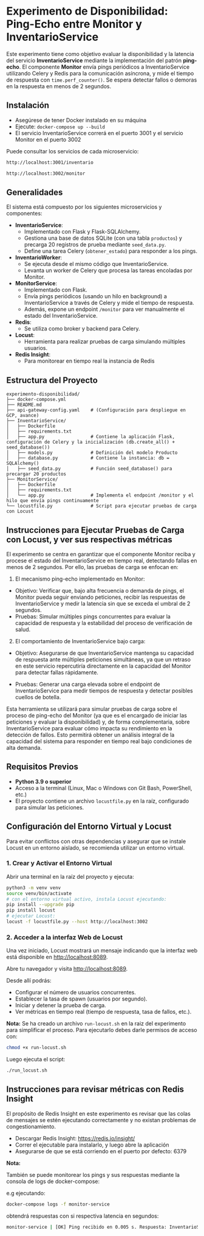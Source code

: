 # Experimento de Disponibilidad: Ping-Echo entre Monitor y InventarioService

Este experimento tiene como objetivo evaluar la disponibilidad y la latencia del servicio **InventarioService** mediante la implementación del patrón **ping-echo**. El componente **Monitor** envía pings periódicos a InventarioService utilizando Celery y Redis para la comunicación asíncrona, y mide el tiempo de respuesta con `time.perf_counter()`. Se espera detectar fallos o demoras en la respuesta en menos de 2 segundos.

## Instalación

- Asegúrese de tener Docker instalado en su máquina
- Ejecute: ```docker-compose up --build```
- El servicio InventarioService correrá en el puerto 3001 y el servicio Monitor en el puerto 3002

Puede consultar los servicios de cada microservicio:

```Bash
http://localhost:3001/inventario
```

```Bash
http://localhost:3002/monitor
```

## Generalidades

El sistema está compuesto por los siguientes microservicios y componentes:

- **InventarioService**:
  - Implementado con Flask y Flask-SQLAlchemy.
  - Gestiona una base de datos SQLite (con una tabla `productos`) y precarga 20 registros de prueba mediante `seed_data.py`.
  - Define una tarea Celery (`obtener_estado`) para responder a los pings.
- **InventarioWorker**:
  - Se ejecuta desde el mismo código que InventarioService.
  - Levanta un worker de Celery que procesa las tareas encoladas por Monitor.
- **MonitorService**:
  - Implementado con Flask.
  - Envía pings periódicos (usando un hilo en background) a InventarioService a través de Celery y mide el tiempo de respuesta.
  - Además, expone un endpoint `/monitor` para ver manualmente el estado del InventarioService.
- **Redis**:
  - Se utiliza como broker y backend para Celery.
- **Locust**:
  - Herramienta para realizar pruebas de carga simulando múltiples usuarios.
- **Redis Insight**:
  - Para monitorear en tiempo real la instancia de Redis

## Estructura del Proyecto

```plaintext
experimento-disponibilidad/
├── docker-compose.yml
├── README.md
├── api-gateway-config.yaml    # (Configuración para despliegue en GCP, avance)
├── InventarioService/
│   ├── Dockerfile
│   ├── requirements.txt
│   ├── app.py                 # Contiene la aplicación Flask, configuración de Celery y la inicialización (db.create_all() + seed_database())
│   ├── models.py              # Definición del modelo Producto
│   ├── database.py            # Contiene la instancia: db = SQLAlchemy()
│   ├── seed_data.py           # Función seed_database() para precargar 20 productos
├── MonitorService/
│   ├── Dockerfile
│   ├── requirements.txt
│   └── app.py                 # Implementa el endpoint /monitor y el hilo que envía pings continuamente
└── locustfile.py              # Script para ejecutar pruebas de carga con Locust
```

## Instrucciones para Ejecutar Pruebas de Carga con Locust, y ver sus respectivas métricas

El experimento se centra en garantizar que el componente Monitor reciba y procese el estado del InventarioService en tiempo real, detectando fallas en menos de 2 segundos. Por ello, las pruebas de carga se enfocan en:

1. El mecanismo ping-echo implementado en Monitor:

- Objetivo: Verificar que, bajo alta frecuencia o demanda de pings, el Monitor pueda seguir enviando peticiones, recibir las respuestas de InventarioService y medir la latencia sin que se exceda el umbral de 2 segundos.
- Pruebas: Simular múltiples pings concurrentes para evaluar la capacidad de respuesta y la estabilidad del proceso de verificación de salud.

2. El comportamiento de InventarioService bajo carga:

- Objetivo: Asegurarse de que InventarioService mantenga su capacidad de respuesta ante múltiples peticiones simultáneas, ya que un retraso en este servicio repercutiría directamente en la capacidad del Monitor para detectar fallas rápidamente.

- Pruebas: Generar una carga elevada sobre el endpoint de InventarioService para medir tiempos de respuesta y detectar posibles cuellos de botella.

Esta herramienta se utilizará para simular pruebas de carga sobre el proceso de ping-echo del Monitor (ya que es el encargado de iniciar las peticiones y evaluar la disponibilidad) y, de forma complementaria, sobre InventarioService para evaluar cómo impacta su rendimiento en la detección de fallos. Esto permitirá obtener un análisis integral de la capacidad del sistema para responder en tiempo real bajo condiciones de alta demanda.

## Requisitos Previos

- **Python 3.9 o superior**
- Acceso a la terminal (Linux, Mac o Windows con Git Bash, PowerShell, etc.)
- El proyecto contiene un archivo `locustfile.py` en la raíz, configurado para simular las peticiones.

## Configuración del Entorno Virtual y Locust

Para evitar conflictos con otras dependencias y asegurar que se instale Locust en un entorno aislado, se recomienda utilizar un entorno virtual.

### 1. Crear y Activar el Entorno Virtual

Abrir una terminal en la raíz del proyecto y ejecuta:

```bash
python3 -m venv venv
source venv/bin/activate
# con el entorno virtual activo, instala Locust ejecutando:
pip install --upgrade pip
pip install locust
# ejecutar Locust:
locust -f locustfile.py --host http://localhost:3002
```

### 2. Acceder a la interfaz Web de Locust

Una vez iniciado, Locust mostrará un mensaje indicando que la interfaz web está disponible en <http://localhost:8089>.

Abre tu navegador y visita <http://localhost:8089>.

Desde allí podrás:

- Configurar el número de usuarios concurrentes.
- Establecer la tasa de spawn (usuarios por segundo).
- Iniciar y detener la prueba de carga.
- Ver métricas en tiempo real (tiempo de respuesta, tasa de fallos, etc.).

**Nota:** Se ha creado un archivo `run-locust.sh` en la raiz del experimento para simplificar el proceso.
Para ejecutarlo debes darle permisos de acceso con:

```bash
chmod +x run-locust.sh
```

Luego ejecuta el script:

```bash
./run_locust.sh
```

## Instrucciones para revisar métricas con Redis Insight

El propósito de Redis Insight en este experimento es revisar que las colas de mensajes se estén ejecutando correctamente y no existan problemas de congestionamiento.

- Descargar Redis Insight: <https://redis.io/insight/>
- Correr el ejecutable para instalarlo, y luego abre la aplicación
- Asegurarse de que se está corriendo en el puerto por defecto: 6379

**Nota:**

También se puede monitorear los pings y sus respuestas mediante la consola de logs de docker-compose:

e.g ejecutando:

```bash
docker-compose logs -f monitor-service
```

obtendrá respuestas con si respectiva latencia en segundos:

```bash
monitor-service | [OK] Ping recibido en 0.005 s. Respuesta: InventarioService responde correctamente - OK
